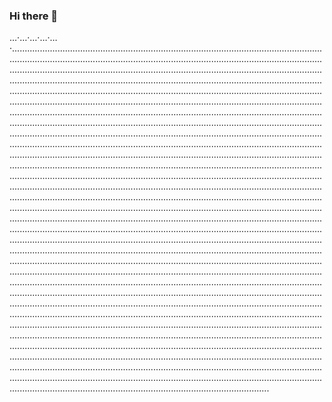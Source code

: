 ### Hi there 👋

…·…·…·…·…·......................................................................................................................................................................................................................................................................................................................................................................................................................................................................................................................................................................................................................................................................................................................................................................................................................................................................................................................................................................................................................................................................................................................................................................................................................................................................................................................................................................................................................................................................................................................................................................................................................................................................................................................................................................................................................................................................................................................................................................................................................................................................................................................................................................................................................................................................................................................................................................................................................................................................................................................................................................................................................................................................................................................................................................................................................................................................................................................................................................................................................................................................................................................................................................................................................................................................................................................................................................................................................................................................................................................................................................................................................................................................................................................................................................................................................................................................................................................................................................................................................................................................................................................................................................................................................................